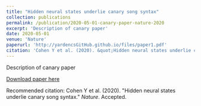 ```yaml
---
title: "Hidden neural states underlie canary song syntax"
collection: publications
permalink: /publication/2020-05-01-canary-paper-nature-2020
excerpt: 'Description of canary paper'
date: 2020-05-01
venue: 'Nature'
paperurl: 'http://yardencsGitHub.github.io/files/paper1.pdf'
citation: 'Cohen Y et al. (2020). &quot;Hidden neural states underlie canary song syntax.&quot; <i>Nature</i>. Accepted.'
---
```

Description of canary paper

[Download paper here](http://yardencsGitHub.github.io/files/paper1.pdf)

Recommended citation: Cohen Y et al. (2020). "Hidden neural states underlie canary song syntax." <i>Nature</i>. Accepted.